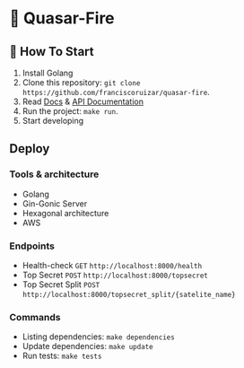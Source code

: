 # 🚀 Quasar-Fire

## 🏁 How To Start

1. Install Golang
2. Clone this repository: `git clone https://github.com/franciscoruizar/quasar-fire`.
3. Read [Docs](https://github.com/franciscoruizar/quasar-fire/blob/main/docs/docs.md) & [API Documentation](https://documenter.getpostman.com/view/12160106/TzXtHKur)
4. Run the project: `make run`.
5. Start developing

## Deploy

### Tools & architecture
- Golang
- Gin-Gonic Server
- Hexagonal architecture
- AWS

### Endpoints
- Health-check       `GET` `http://localhost:8000/health`
- Top Secret         `POST` `http://localhost:8000/topsecret`
- Top Secret Split   `POST` `http://localhost:8000/topsecret_split/{satelite_name}`


### Commands

- Listing dependencies: `make dependencies`
- Update dependencies: `make update`
- Run tests: `make tests`
